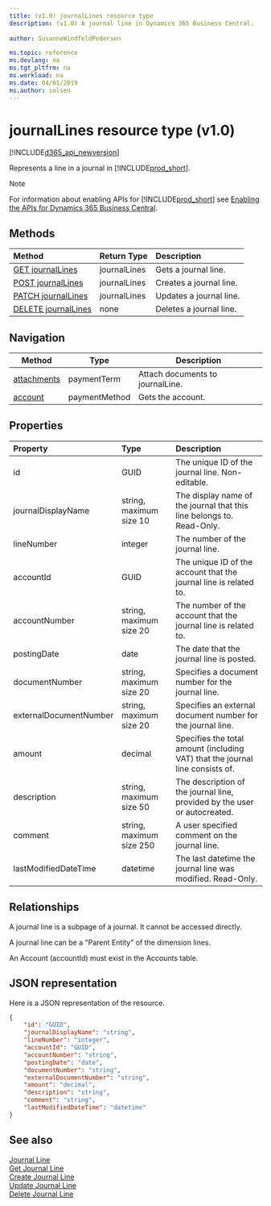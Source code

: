 ```yaml
---
title: (v1.0) journalLines resource type
description: (v1.0) A journal line in Dynamics 365 Business Central.
 
author: SusanneWindfeldPedersen

ms.topic: reference
ms.devlang: na
ms.tgt_pltfrm: na
ms.workload: na
ms.date: 04/01/2019
ms.author: solsen
---
```


# journalLines resource type (v1.0)

[!INCLUDE[d365_api_newversion](../../../includes/d365_api_newversion.md)]

Represents a line in a journal in [!INCLUDE[prod_short](../../../includes/prod_short.md)].

> [!NOTE]  
> For information about enabling APIs for [!INCLUDE[prod_short](../../../includes/prod_short.md)] see [Enabling the APIs for Dynamics 365 Business Central](../enabling-apis-for-dynamics-nav.md).

## Methods

| Method                                                    | Return Type|Description         |
|:----------------------------------------------------------|:-----------|:-------------------|
|[GET journalLines](../api/dynamics_journalline_get.md)      |journalLines|Gets a journal line.   |
|[POST journalLines](../api/dynamics_create_journalline.md)  |journalLines|Creates a journal line.|
|[PATCH journalLines](../api/dynamics_journalline_update.md) |journalLines|Updates a journal line.|
|[DELETE journalLines](../api/dynamics_journalline_delete.md)|none        |Deletes a journal line.|


## Navigation 

| Method                                                    |Type        | Description |
|-----------------------------------------------------------|------------|-------------|
|[attachments](../resources/dynamics_attachment.md)|paymentTerm   |Attach documents to journalLine. |
|[account](../resources/dynamics_account.md)|paymentMethod   |Gets the account. |


## Properties

| Property   | Type       |Description    |
|:-----------|:-----------|:--------------|
|id                    |GUID                    |The unique ID of the journal line. Non-editable.                   |
|journalDisplayName    |string, maximum size 10 |The display name of the journal that this line belongs to. Read-Only.|
|lineNumber            |integer                 |The number of the journal line.                                    |
|accountId             |GUID                    |The unique ID of the account that the journal line is related to.  |
|accountNumber         |string, maximum size 20 |The number of the account that the journal line is related to.     |
|postingDate           |date                    |The date that the journal line is posted.                          |
|documentNumber        |string, maximum size 20 |Specifies a document number for the journal line.                  |
|externalDocumentNumber|string, maximum size 20 |Specifies an external document number for the journal line.        |
|amount                |decimal                 |Specifies the total amount (including VAT) that the journal line consists of.|
|description           |string, maximum size 50 |The description of the journal line, provided by the user or autocreated.|
|comment               |string, maximum size 250|A user specified comment on the journal line.                      |
|lastModifiedDateTime  |datetime                |The last datetime the journal line was modified. Read-Only.        |

## Relationships
A journal line is a subpage of a journal. It cannot be accessed directly.

A journal line can be a "Parent Entity" of the dimension lines.

An Account (accountId) must exist in the Accounts table.


## JSON representation

Here is a JSON representation of the resource.


```json
{
    "id": "GUID",
    "journalDisplayName": "string",
    "lineNumber": "integer",
    "accountId": "GUID",
    "accountNumber": "string",
    "postingDate": "date",
    "documentNumber": "string",
    "externalDocumentNumber": "string",
    "amount": "decimal",
    "description": "string",
    "comment": "string",
    "lastModifiedDateTime": "datetime"
}
```

## See also
[Journal Line](../resources/dynamics_journalline.md)  
[Get Journal Line](../api/dynamics_journalline_get.md)  
[Create Journal Line](../api/dynamics_create_journalline.md)  
[Update Journal Line](../api/dynamics_journalline_update.md)  
[Delete Journal Line](../api/dynamics_journalline_delete.md)  